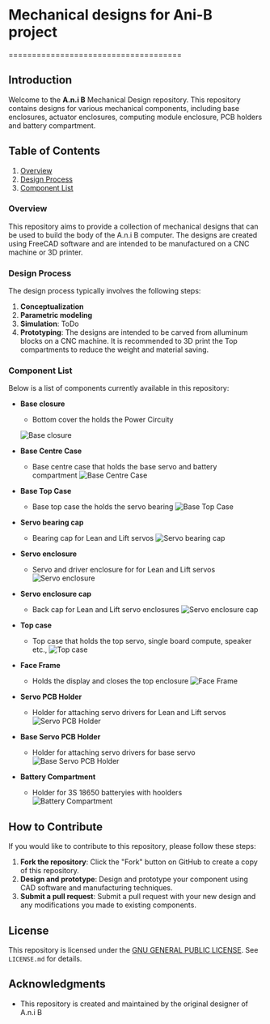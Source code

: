 # Mechanical designs for Ani-B project
=====================================

**Introduction**
---------------

Welcome to the **A.n.i B** Mechanical Design repository. This repository contains designs for various mechanical components, including base enclosures, actuator enclosures, computing module enclosure, PCB holders and battery compartment.

**Table of Contents**
-------------------

1. [Overview](#overview)
2. [Design Process](#design-process)
3. [Component List](#component-list)

### Overview

This repository aims to provide a collection of mechanical designs that can be used to build the body of the A.n.i B computer. The designs are created using FreeCAD software and are intended to be manufactured on a CNC machine or 3D printer.

### Design Process

The design process typically involves the following steps:

1. **Conceptualization**
2. **Parametric modeling**
3. **Simulation**: ToDo
4. **Prototyping**:  The designs are intended to be carved from alluminum blocks on a CNC machine. It is recommended to 3D print the Top compartments to reduce the weight and material saving.

### Component List

Below is a list of components currently available in this repository:

* **Base closure**
	+ Bottom cover the holds the Power Circuity
   
    ![Base closure](assets/screenshots/bottomenclosure.png)
* **Base Centre Case**
	+ Base centre case that holds the base servo and battery compartment
    ![Base Centre Case](assets/screenshots/basecentrecase.png)
* **Base Top Case**
	+ Base top case the holds the servo bearing
    ![Base Top Case](assets/screenshots/basetopcase.png)
* **Servo bearing cap**
	+ Bearing cap for Lean and Lift servos
    ![Servo bearing cap](assets/screenshots/servobearingcap.png)
* **Servo enclosure**
	+ Servo and driver enclosure for for Lean and Lift servos
    ![Servo enclosure](assets/screenshots/servocase.png)
* **Servo enclosure cap**
	+ Back cap for Lean and Lift servo enclosures
    ![Servo enclosure cap](assets/screenshots/servocap.png)
* **Top case**
	+ Top case that holds the top servo, single board compute,
    speaker etc.,
    ![Top case](assets/screenshots/topcase.png)
* **Face Frame**
	+ Holds the display and closes the top enclosure
    ![Face Frame](assets/screenshots/displayframe.png)
* **Servo PCB Holder**
	+ Holder for attaching servo drivers for Lean and Lift servos
    ![Servo PCB Holder](assets/screenshots/pcbholder.png)
* **Base Servo PCB Holder**
	+ Holder for attaching servo drivers for base servo
    ![Base Servo PCB Holder](assets/screenshots/basepcbboard.png)
* **Battery Compartment**
	+ Holder for 3S 18650 batteryies with hoolders
    ![Battery Compartment](assets/screenshots/batterycompartment.png)

**How to Contribute**
--------------------

If you would like to contribute to this repository, please follow these steps:

1. **Fork the repository**: Click the "Fork" button on GitHub to create a copy of this 
repository.
2. **Design and prototype**: Design and prototype your component using CAD software and 
manufacturing techniques.
3. **Submit a pull request**: Submit a pull request with your new design and any modifications 
you made to existing components.

**License**
-----------

This repository is licensed under the [GNU GENERAL PUBLIC LICENSE](https://github.com/itej89/ani_b_mech_designs/blob/main/LICENSE). See 
`LICENSE.md` for details.

**Acknowledgments**
------------------

* This repository is created and maintained by the original designer of A.n.i B
